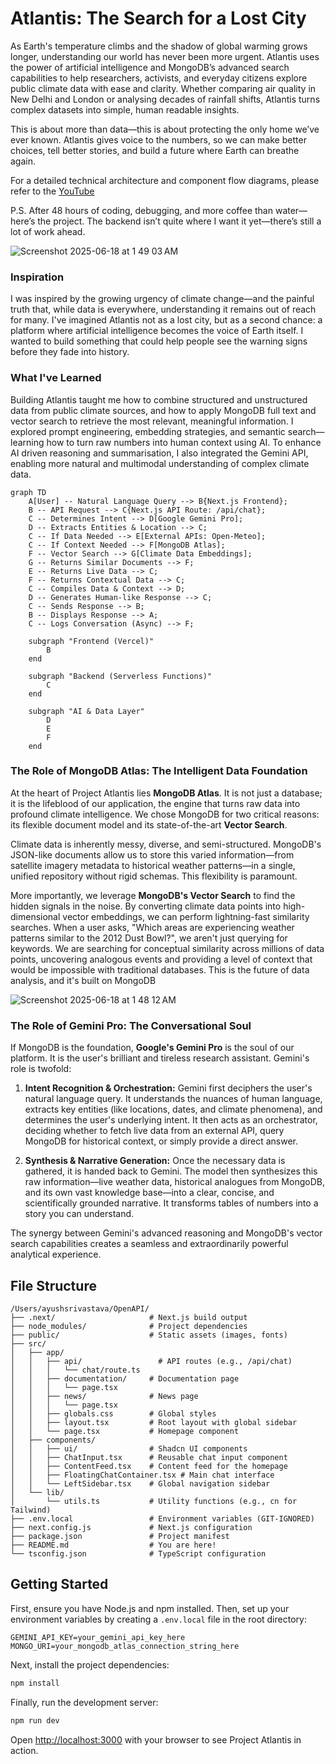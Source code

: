 # Atlantis: The Search for a Lost City

As Earth's temperature climbs and the shadow of global warming grows longer, understanding our world has never been more urgent. Atlantis uses the power of artificial intelligence and MongoDB’s advanced search capabilities to help researchers, activists, and everyday citizens explore public climate data with ease and clarity. Whether comparing air quality in New Delhi and London or analysing decades of rainfall shifts, Atlantis turns complex datasets into simple, human readable insights.

This is about more than data—this is about protecting the only home we’ve ever known. Atlantis gives voice to the numbers, so we can make better choices, tell better stories, and build a future where Earth can breathe again.

For a detailed technical architecture and component flow diagrams, please refer to the [YouTube](https://youtu.be/mIFipOSwufE?feature=shared)

P.S. After 48 hours of coding, debugging, and more coffee than water—here’s the project. The backend isn’t quite where I want it yet—there’s still a lot of work ahead.

![Screenshot 2025-06-18 at 1 49 03 AM](https://github.com/user-attachments/assets/859de50e-4b92-4028-91db-b922eb6f2940)

### Inspiration

I was inspired by the growing urgency of climate change—and the painful truth that, while data is everywhere, understanding it remains out of reach for many. I've imagined Atlantis not as a lost city, but as a second chance: a platform where artificial intelligence becomes the voice of Earth itself. I wanted to build something that could help people see the warning signs before they fade into history.

### What I've Learned

Building Atlantis taught me how to combine structured and unstructured data from public climate sources, and how to apply MongoDB full text and vector search to retrieve the most relevant, meaningful information. I explored prompt engineering, embedding strategies, and semantic search—learning how to turn raw numbers into human context using AI. To enhance AI driven reasoning and summarisation, I also integrated the Gemini API, enabling more natural and multimodal understanding of complex climate data.

```mermaid
graph TD
    A[User] -- Natural Language Query --> B{Next.js Frontend};
    B -- API Request --> C{Next.js API Route: /api/chat};
    C -- Determines Intent --> D[Google Gemini Pro];
    D -- Extracts Entities & Location --> C;
    C -- If Data Needed --> E[External APIs: Open-Meteo];
    C -- If Context Needed --> F[MongoDB Atlas];
    F -- Vector Search --> G[Climate Data Embeddings];
    G -- Returns Similar Documents --> F;
    E -- Returns Live Data --> C;
    F -- Returns Contextual Data --> C;
    C -- Compiles Data & Context --> D;
    D -- Generates Human-like Response --> C;
    C -- Sends Response --> B;
    B -- Displays Response --> A;
    C -- Logs Conversation (Async) --> F;

    subgraph "Frontend (Vercel)"
        B
    end

    subgraph "Backend (Serverless Functions)"
        C
    end

    subgraph "AI & Data Layer"
        D
        E
        F
    end
```

### The Role of MongoDB Atlas: The Intelligent Data Foundation

At the heart of Project Atlantis lies **MongoDB Atlas**. It is not just a database; it is the lifeblood of our application, the engine that turns raw data into profound climate intelligence. We chose MongoDB for two critical reasons: its flexible document model and its state-of-the-art **Vector Search**.

Climate data is inherently messy, diverse, and semi-structured. MongoDB's JSON-like documents allow us to store this varied information—from satellite imagery metadata to historical weather patterns—in a single, unified repository without rigid schemas. This flexibility is paramount.

More importantly, we leverage **MongoDB's Vector Search** to find the hidden signals in the noise. By converting climate data points into high-dimensional vector embeddings, we can perform lightning-fast similarity searches. When a user asks, "Which areas are experiencing weather patterns similar to the 2012 Dust Bowl?", we aren't just querying for keywords. We are searching for conceptual similarity across millions of data points, uncovering analogous events and providing a level of context that would be impossible with traditional databases. This is the future of data analysis, and it's built on MongoDB


![Screenshot 2025-06-18 at 1 48 12 AM](https://github.com/user-attachments/assets/5368482a-3bbe-4e0e-971b-b9a8bc0fc4e3)


### The Role of Gemini Pro: The Conversational Soul

If MongoDB is the foundation, **Google's Gemini Pro** is the soul of our platform. It is the user's brilliant and tireless research assistant. Gemini's role is twofold:

1.  **Intent Recognition & Orchestration:** Gemini first deciphers the user's natural language query. It understands the nuances of human language, extracts key entities (like locations, dates, and climate phenomena), and determines the user's underlying intent. It then acts as an orchestrator, deciding whether to fetch live data from an external API, query MongoDB for historical context, or simply provide a direct answer.

2.  **Synthesis & Narrative Generation:** Once the necessary data is gathered, it is handed back to Gemini. The model then synthesizes this raw information—live weather data, historical analogues from MongoDB, and its own vast knowledge base—into a clear, concise, and scientifically grounded narrative. It transforms tables of numbers into a story you can understand.

The synergy between Gemini's advanced reasoning and MongoDB's vector search capabilities creates a seamless and extraordinarily powerful analytical experience.

## File Structure

```
/Users/ayushsrivastava/OpenAPI/
├── .next/                     # Next.js build output
├── node_modules/              # Project dependencies
├── public/                    # Static assets (images, fonts)
├── src/
│   ├── app/
│   │   ├── api/                 # API routes (e.g., /api/chat)
│   │   │   └── chat/route.ts
│   │   ├── documentation/     # Documentation page
│   │   │   └── page.tsx
│   │   ├── news/              # News page
│   │   │   └── page.tsx
│   │   ├── globals.css        # Global styles
│   │   ├── layout.tsx         # Root layout with global sidebar
│   │   └── page.tsx           # Homepage component
│   ├── components/
│   │   ├── ui/                # Shadcn UI components
│   │   ├── ChatInput.tsx      # Reusable chat input component
│   │   ├── ContentFeed.tsx    # Content feed for the homepage
│   │   ├── FloatingChatContainer.tsx # Main chat interface
│   │   └── LeftSidebar.tsx    # Global navigation sidebar
│   └── lib/
│       └── utils.ts           # Utility functions (e.g., cn for Tailwind)
├── .env.local                 # Environment variables (GIT-IGNORED)
├── next.config.js             # Next.js configuration
├── package.json               # Project manifest
├── README.md                  # You are here!
└── tsconfig.json              # TypeScript configuration
```

## Getting Started

First, ensure you have Node.js and npm installed. Then, set up your environment variables by creating a `.env.local` file in the root directory:

```
GEMINI_API_KEY=your_gemini_api_key_here
MONGO_URI=your_mongodb_atlas_connection_string_here
```

Next, install the project dependencies:

```bash
npm install
```

Finally, run the development server:

```bash
npm run dev
```

Open [http://localhost:3000](http://localhost:3000) with your browser to see Project Atlantis in action.
